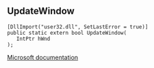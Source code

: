 ## UpdateWindow

```
[DllImport("user32.dll", SetLastError = true)]
public static extern bool UpdateWindow(
   IntPtr hWnd
);
```

[Microsoft documentation](https://docs.microsoft.com/en-us/windows/win32/api/winuser/nf-winuser-updatewindow)
